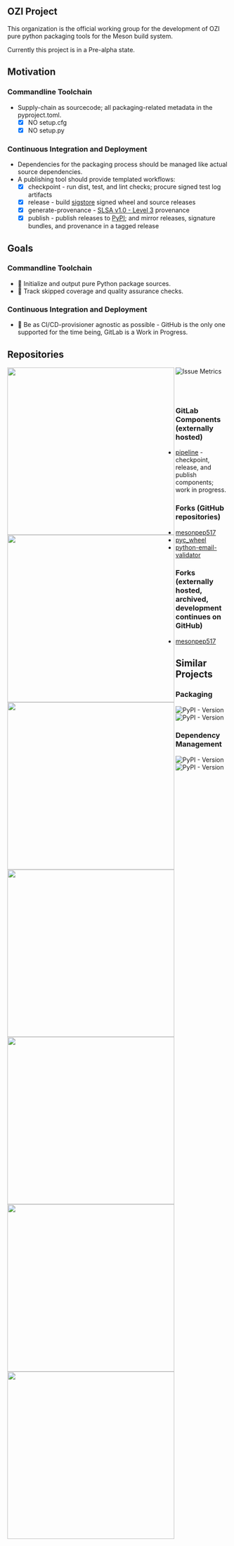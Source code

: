 ## OZI Project

This organization is the official working group for the development of OZI pure python packaging tools for the Meson build system.

Currently this project is in a Pre-alpha state.

## Motivation

### Commandline Toolchain

* Supply-chain as sourcecode; all packaging-related metadata in the pyproject.toml.
  * [x] NO setup.cfg
  * [x] NO setup.py

### Continuous Integration and Deployment

* Dependencies for the packaging process should be managed like actual source dependencies.
* A publishing tool should provide templated workflows:
  * [x] checkpoint - run dist, test, and lint checks; procure signed test log artifacts
  * [x] release - build [sigstore](https://sigstore.dev/) signed wheel and source releases
  * [x] generate-provenance - [SLSA v1.0 - Level 3](https://slsa.dev/spec/v1.0/levels#build-l3) provenance
  * [x] publish - publish releases to [PyPI](https://pypi.org/); and mirror releases, signature bundles, and provenance in a tagged release

## Goals

### Commandline Toolchain

* 🚧 Initialize and output pure Python package sources.
* 🚧 Track skipped coverage and quality assurance checks.

### Continuous Integration and Deployment

* 🚧 Be as CI/CD-provisioner agnostic as possible - GitHub is the only one supported for the time being, GitLab is a Work in Progress.

## Repositories

[<img align="left" width="380" src="https://raw.githubusercontent.com/OZI-Project/.github/main/github-metrics-repo-ozi.svg">](https://github.com/OZI-Project/OZI)
[<img align="left" width="380" src="https://raw.githubusercontent.com/OZI-Project/.github/main/github-metrics-repo-blastpipe.svg">](https://github.com/OZI-Project/blastpipe)

[<img align="left" width="380" src="https://raw.githubusercontent.com/OZI-Project/.github/main/github-metrics-repo-OZIProject_dev.svg">](https://github.com/OZI-Project/OZIproject.dev)
[<img align="left" width="380" src="https://raw.githubusercontent.com/OZI-Project/.github/main/github-metrics-repo-docs.svg">](https://github.com/OZI-Project/docs)

[<img align="left" width="380" src="https://raw.githubusercontent.com/OZI-Project/.github/main/github-metrics-repo-checkpoint.svg">](https://github.com/OZI-Project/checkpoint)
[<img align="left" width="380" src="https://raw.githubusercontent.com/OZI-Project/.github/main/github-metrics-repo-release.svg">](https://github.com/OZI-Project/release)
[<img align="left" width="380" src="https://raw.githubusercontent.com/OZI-Project/.github/main/github-metrics-repo-publish.svg">](https://github.com/OZI-Project/publish)
![Issue Metrics](https://raw.githubusercontent.com/OZI-Project/.github/main/github-metrics-issue-followup.svg)

<br/><br/>

### GitLab Components (externally hosted)

* [pipeline](https://gitlab.com/ozi-project/pipeline) - checkpoint, release, and publish components; work in progress.

### Forks (GitHub repositories)

* [mesonpep517](https://github.com/OZI-Project/mesonpep517)
* [pyc_wheel](https://github.com/OZI-Project/pyc_wheel)
* [python-email-validator](https://github.com/OZI-Project/python-email-validator)

### Forks (externally hosted, archived, development continues on GitHub)

* [mesonpep517](https://gitlab.com/ozi-project/forks/mesonpep517)

## Similar Projects

### Packaging
![PyPI - Version](https://img.shields.io/pypi/v/flit?style=plastic&logo=pypi&label=Flit&link=https%3A%2F%2Fflit.pypa.io%2Fen%2Fstable%2F&link=https%3A%2F%2Fpypi.org%2Fproject%2Fflit%2F)
![PyPI - Version](https://img.shields.io/pypi/v/hatch?style=plastic&logo=pypi&label=Hatch&link=https%3A%2F%2Fhatch.pypa.io%2Flatest%2F&link=https%3A%2F%2Fpypi.org%2Fproject%2Fhatch%2F)


### Dependency Management

![PyPI - Version](https://img.shields.io/pypi/v/poetry?style=plastic&logo=poetry&label=Poetry&link=https%3A%2F%2Fpython-poetry.org%2F&link=https%3A%2F%2Fpypi.org%2Fproject%2Fpoetry%2F)
![PyPI - Version](https://img.shields.io/pypi/v/pdm?style=plastic&logo=pdm&label=PDM&link=https%3A%2F%2Fpdm-project.org%2Flatest%2F&link=https%3A%2F%2Fpypi.org%2Fproject%2Fpdm%2F)

